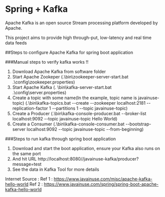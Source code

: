 # Spring + Kafka

Apache Kafka is an open source Stream processing platform developed by Apache.

This project aims to provide high through-put, low-latency and real time data feeds


##Steps to configure Apache Kafka for spring boot application

###Manual steps to verify kafka works !!
1. Download Apache Kafka from software folder
2. Start Apache Zookeper (<Downloaded location>.\bin\zookeeper-server-start.bat .\config\zookeeper.properties)
3. Start Apache Kafka (<Downloaded location>. \bin\kafka-server-start.bat .\config\server.properties)
4. Create a topic with some name(In the example, topic name is javainuse-topic) (<Downloaded location>.\bin\kafka-topics.bat --create --zookeeper localhost:2181 --replication-factor 1 --partitions 1 --topic javainuse-topic)
5. Create a Producer (.\bin\kafka-console-producer.bat --broker-list localhost:9092 --topic javainuse-topic Hello World)
6. Create a Consumer (.\bin\kafka-console-consumer.bat --bootstrap-server localhost:9092 --topic javainuse-topic --from-beginning)
   
###Steps to run kafka through spring boot application
1. Download and start the boot application, ensure your Kafka also runs on the same port
2. And hit URL http://localhost:8080//javainuse-kafka/producer?message=test
3. See the data in Kafka Tool for more details

Internet Source : 
Ref 1 : https://www.javainuse.com/misc/apache-kafka-hello-world
Ref 2 : https://www.javainuse.com/spring/spring-boot-apache-kafka-hello-world


